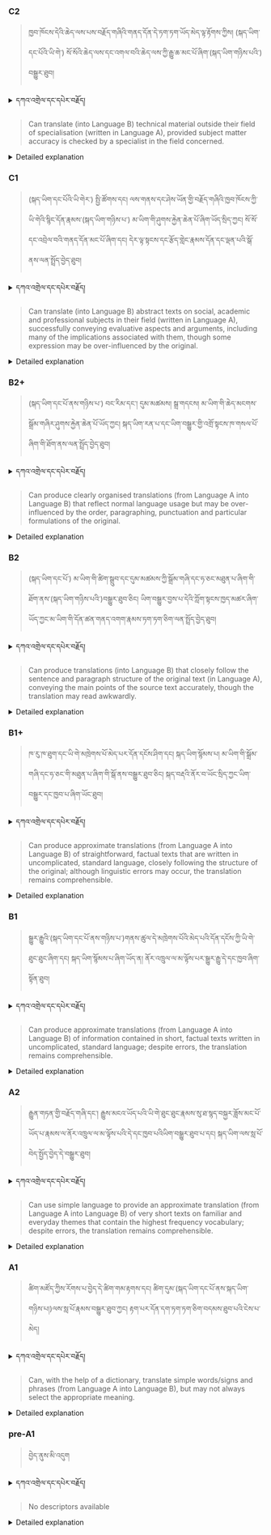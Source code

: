 ### C2
<!-- panels:start -->
<!-- div:left-panel -->

>ཁྱབ་ཁོངས་དེའི་ཆེད་ལས་པས་བརྗོད་གཞིའི་གནད་དོན་དེ་ཏག་ཏག་ཡོད་མེད་ལྟ་རྟོགས་ཀྱིས། (སྐད་ཡིག་དང་པོའི་ཡི་གེ་) སོ་སོའི་ཆེད་ལས་དང་འགལ་བའི་ཆེད་ལས་ཀྱི་རྒྱུ་ཆ་མང་པོ་ཞིག་(སྐད་ཡིག་གཉིས་པའི་) བསྒྱུར་ཐུབ།



<details>
  <summary>དཀའ་འགྲེལ་དང་དཔེར་བརྗོད།</summary>

བདག་གིས་དེ་ལྷག་ཏུ་སྟབས་བདེའི་ཆ་ཤས་སུ་དབྱེ་རུ་བཅུག་པ་སྟེ།

1.སྐད་ཆ་དྭངས་ཤིང་གསལ་བ་སྟེ། འདིས་ཁྱོད་ཀྱིས་གོ་བདེ་ཤེས་སླ་བའི་ཐབས་ལ་བརྟེན་ནས་བཤད་ཆོག་པ་དང་འབྲི་ཆོག་པ་མཚོན་ ཁྱེད་ཀྱིས་དོན་སྙིང་ལྡན་པའི་ཚིག་བཀོལ་ནས་ཉན་མཁན་དང་ཀློག་པ་པོ་རྣམས་ལ་མཚོན་ན་རྙོག་འཛིང་ཆེན་པོ་མེད།
དཔེ་མཚོན་འདི་ལྟར། "དེ་རིང་གི་ནམ་མཁའ་ཧ་ཅང་སྔོ་"ཞེས་པ་ནི་སྟབས་བདེ་ཞིང་གསལ་བའི་ཚིག་གྲུབ་ཤིག་རེད།
</details>


<!-- div:right-panel -->

> Can translate (into Language B) technical material outside their field of specialisation (written in Language A), provided subject matter accuracy is checked by a specialist in the field concerned.



<details>

  <summary>Detailed explanation</summary>

It means that the written text is entirely devoid of spelling, punctuation, grammar, or any other mistakes that would compromise its correctness, clarity, or adherence to the established rules and conventions of the writing system.

</details>

<!-- panels:end -->




### C1
<!-- panels:start -->
<!-- div:left-panel -->

> (སྐད་ཡིག་དང་པོའི་ཡི་གེར་) སྤྱི་ཚོགས་དང། ལས་གནས་དང་ཤེས་ཡོན་གྱི་བརྗོད་གཞིའི་ཁྱབ་ཁོངས་ཀྱི་ཡི་གེའི་སྙིང་དོན་རྣམས་(སྐད་ཡིག་གཉིས་པ་) མ་ཡིག་གི་ཤུགས་རྐྱེན་ཆེན་པོ་ཞིག་ཡོད་སྲིད་ཀྱང། སོ་སོ་དང་འབྲེལ་བའི་གནད་དོན་མང་པོ་ཞིག་དང། དེར་ལྟ་སྟངས་དང་རྩོད་གླེང་རྣམས་དོན་དང་ལྡན་པའི་སྒོ་ནས་ལན་སྤྲོད་བྱེད་ཐུབ། 






<details>
  <summary>དཀའ་འགྲེལ་དང་དཔེར་བརྗོད།</summary>

བདག་གིས་དེ་ལྷག་ཏུ་སྟབས་བདེའི་ཆ་ཤས་སུ་དབྱེ་རུ་བཅུག་པ་སྟེ།

1.སྐད་ཆ་དྭངས་ཤིང་གསལ་བ་སྟེ། འདིས་ཁྱོད་ཀྱིས་གོ་བདེ་ཤེས་སླ་བའི་ཐབས་ལ་བརྟེན་ནས་བཤད་ཆོག་པ་དང་འབྲི་ཆོག་པ་མཚོན་ ཁྱེད་ཀྱིས་དོན་སྙིང་ལྡན་པའི་ཚིག་བཀོལ་ནས་ཉན་མཁན་དང་ཀློག་པ་པོ་རྣམས་ལ་མཚོན་ན་རྙོག་འཛིང་ཆེན་པོ་མེད།
དཔེ་མཚོན་འདི་ལྟར། "དེ་རིང་གི་ནམ་མཁའ་ཧ་ཅང་སྔོ་"ཞེས་པ་ནི་སྟབས་བདེ་ཞིང་གསལ་བའི་ཚིག་གྲུབ་ཤིག་རེད།
</details>

<!-- div:right-panel -->

>Can translate (into Language B) abstract texts on social, academic and professional subjects in their field (written in Language A), successfully conveying evaluative aspects and arguments, including many of the implications associated with them, though some expression may be over-influenced by the original.





<details>

  <summary>Detailed explanation</summary>

Let me break it down into simpler parts:

1. Clear and fluent language: This means that you can speak or write in a way that is easy to understand. You use words that make sense and are not too complicated for the listener or reader.
Example: "The sky is blue today" is a clear and simple sentence.

</details>

<!-- panels:end -->






### B2+
<!-- panels:start -->
<!-- div:left-panel -->

>(སྐད་ཡིག་དང་པོ་ནས་གཉིས་པ་) བང་རིམ་དང་། དུམ་མཚམས། སྒྲ་གདངས། མ་ཡིག་གི་ཆེད་མངགས་སྒྲོམ་གཞིར་ཤུགས་རྐྱེན་ཆེན་པོ་ཡོད་ཀྱང། སྐད་ཡིག་རན་པ་དང་ཡིག་བསྒྱུར་གྱི་འགྲོ་སྟངས་ཁ་གསལ་པོ་ཞིག་གི་ཐོག་ནས་ལན་སྤྲོད་བྱེད་ཐུབ། 





<details>
  <summary>དཀའ་འགྲེལ་དང་དཔེར་བརྗོད།</summary>

བདག་གིས་དེ་ལྷག་ཏུ་སྟབས་བདེའི་ཆ་ཤས་སུ་དབྱེ་རུ་བཅུག་པ་སྟེ།

1.སྐད་ཆ་དྭངས་ཤིང་གསལ་བ་སྟེ། འདིས་ཁྱོད་ཀྱིས་གོ་བདེ་ཤེས་སླ་བའི་ཐབས་ལ་བརྟེན་ནས་བཤད་ཆོག་པ་དང་འབྲི་ཆོག་པ་མཚོན་ ཁྱེད་ཀྱིས་དོན་སྙིང་ལྡན་པའི་ཚིག་བཀོལ་ནས་ཉན་མཁན་དང་ཀློག་པ་པོ་རྣམས་ལ་མཚོན་ན་རྙོག་འཛིང་ཆེན་པོ་མེད།
དཔེ་མཚོན་འདི་ལྟར། "དེ་རིང་གི་ནམ་མཁའ་ཧ་ཅང་སྔོ་"ཞེས་པ་ནི་སྟབས་བདེ་ཞིང་གསལ་བའི་ཚིག་གྲུབ་ཤིག་རེད།
</details>

<!-- div:right-panel -->

> Can produce clearly organised translations (from Language A into Language B) that reflect normal language usage but may be over-influenced by the order, paragraphing, punctuation and particular formulations of the original.




<details>

  <summary>Detailed explanation</summary>

Let me break it down into simpler parts:

1. Clear and fluent language: This means that you can speak or write in a way that is easy to understand. You use words that make sense and are not too complicated for the listener or reader.
Example: "The sky is blue today" is a clear and simple sentence.

</details>

<!-- panels:end -->







### B2
<!-- panels:start -->
<!-- div:left-panel -->

> (སྐད་ཡིག་དང་པོ་) མ་ཡིག་གི་ཚིག་སྒྲུབ་དང་དུམ་མཚམས་ཀྱི་སྒྲོམ་གཞི་དང་ཧ་ཅང་མཐུན་པ་ཞིག་གི་ཐོག་ནས་(སྐད་ཡིག་གཉིས་པའི་)བསྒྱུར་ཐུབ་ཅིང། ཡིག་བསྒྱུར་བྱས་པ་དེའི་ཀློག་སྟངས་ཁྱད་མཚར་ཞིག་ཡོད་ཀྱང་མ་ཡིག་གི་དོན་ཚན་གནད་འགག་རྣམས་ཏག་ཏག་ཅིག་ལན་སྤྲོད་བྱེད་ཐུབ། 





<details>
  <summary>དཀའ་འགྲེལ་དང་དཔེར་བརྗོད།</summary>

བདག་གིས་དེ་ལྷག་ཏུ་སྟབས་བདེའི་ཆ་ཤས་སུ་དབྱེ་རུ་བཅུག་པ་སྟེ།

1.སྐད་ཆ་དྭངས་ཤིང་གསལ་བ་སྟེ། འདིས་ཁྱོད་ཀྱིས་གོ་བདེ་ཤེས་སླ་བའི་ཐབས་ལ་བརྟེན་ནས་བཤད་ཆོག་པ་དང་འབྲི་ཆོག་པ་མཚོན་ ཁྱེད་ཀྱིས་དོན་སྙིང་ལྡན་པའི་ཚིག་བཀོལ་ནས་ཉན་མཁན་དང་ཀློག་པ་པོ་རྣམས་ལ་མཚོན་ན་རྙོག་འཛིང་ཆེན་པོ་མེད།
དཔེ་མཚོན་འདི་ལྟར། "དེ་རིང་གི་ནམ་མཁའ་ཧ་ཅང་སྔོ་"ཞེས་པ་ནི་སྟབས་བདེ་ཞིང་གསལ་བའི་ཚིག་གྲུབ་ཤིག་རེད།
</details>

<!-- div:right-panel -->

> Can produce translations (into Language B) that closely follow the sentence and paragraph structure of the original text (in Language A), conveying the main points of the source text accurately, though the translation may read awkwardly.




<details>

  <summary>Detailed explanation</summary>

Let me break it down into simpler parts:

1. Clear and fluent language: This means that you can speak or write in a way that is easy to understand. You use words that make sense and are not too complicated for the listener or reader.
Example: "The sky is blue today" is a clear and simple sentence.

</details>

<!-- panels:end -->







### B1+
<!-- panels:start -->
<!-- div:left-panel -->

>ཁ་རུ་ཁ་ཐུག་དང་ཡི་གེ་མཁྲེགས་པོ་མེད་པར་དོན་དངོས་ཤིག་དང། སྐད་ཡིག་སྙོམས་པ། མ་ཡིག་གི་སྒྲོམ་གཞི་དང་ཧ་ཅང་གི་མཐུན་པ་ཞིག་གི་སྒོ་ནས་བསྒྱུར་ཐུབ་ཅིང། སྐད་བརྡའི་ནོར་བ་ཡོང་སྲིད་ཀྱང་ཡིག་བསྒྱུར་དང་ཁྱབ་པ་ཞིག་ཡོང་ཐུབ།



<details>
  <summary>དཀའ་འགྲེལ་དང་དཔེར་བརྗོད།</summary>

བདག་གིས་དེ་ལྷག་ཏུ་སྟབས་བདེའི་ཆ་ཤས་སུ་དབྱེ་རུ་བཅུག་པ་སྟེ།

1.སྐད་ཆ་དྭངས་ཤིང་གསལ་བ་སྟེ། འདིས་ཁྱོད་ཀྱིས་གོ་བདེ་ཤེས་སླ་བའི་ཐབས་ལ་བརྟེན་ནས་བཤད་ཆོག་པ་དང་འབྲི་ཆོག་པ་མཚོན་ ཁྱེད་ཀྱིས་དོན་སྙིང་ལྡན་པའི་ཚིག་བཀོལ་ནས་ཉན་མཁན་དང་ཀློག་པ་པོ་རྣམས་ལ་མཚོན་ན་རྙོག་འཛིང་ཆེན་པོ་མེད།
དཔེ་མཚོན་འདི་ལྟར། "དེ་རིང་གི་ནམ་མཁའ་ཧ་ཅང་སྔོ་"ཞེས་པ་ནི་སྟབས་བདེ་ཞིང་གསལ་བའི་ཚིག་གྲུབ་ཤིག་རེད།
</details>

<!-- div:right-panel -->

> Can produce approximate translations (from Language A into Language B) of straightforward, factual texts that are written in uncomplicated, standard language, closely following the structure of the original; although linguistic errors may occur, the translation remains comprehensible.



<details>

  <summary>Detailed explanation</summary>

Let me break it down into simpler parts:

1. Clear and fluent language: This means that you can speak or write in a way that is easy to understand. You use words that make sense and are not too complicated for the listener or reader.
Example: "The sky is blue today" is a clear and simple sentence.

</details>

<!-- panels:end -->



### B1
<!-- panels:start -->
<!-- div:left-panel -->

> སྒྱུར་རྒྱུའི་(སྐད་ཡིག་དང་པོ་ནས་གཉིས་པ་)གནས་ཚུལ་དེ་མཁྲེགས་པོའི་མེད་པའི་དོན་དངོས་ཀྱི་ཡི་གེ་ཐུང་ཐུང་ཞིག་དང། སྐད་ཡིག་སྙོམས་པ་ཞིག་ཡོད་ན། ནོར་འཁྲུལ་ལ་མ་ལྟོས་པར་སྒྱུར་རྒྱུ་དེ་དང་ཁྱབ་ཞིག་སྟོན་ཐུབ།




<details>
  <summary>དཀའ་འགྲེལ་དང་དཔེར་བརྗོད།</summary>

བདག་གིས་དེ་ལྷག་ཏུ་སྟབས་བདེའི་ཆ་ཤས་སུ་དབྱེ་རུ་བཅུག་པ་སྟེ།

1.སྐད་ཆ་དྭངས་ཤིང་གསལ་བ་སྟེ། འདིས་ཁྱོད་ཀྱིས་གོ་བདེ་ཤེས་སླ་བའི་ཐབས་ལ་བརྟེན་ནས་བཤད་ཆོག་པ་དང་འབྲི་ཆོག་པ་མཚོན་ ཁྱེད་ཀྱིས་དོན་སྙིང་ལྡན་པའི་ཚིག་བཀོལ་ནས་ཉན་མཁན་དང་ཀློག་པ་པོ་རྣམས་ལ་མཚོན་ན་རྙོག་འཛིང་ཆེན་པོ་མེད།
དཔེ་མཚོན་འདི་ལྟར། "དེ་རིང་གི་ནམ་མཁའ་ཧ་ཅང་སྔོ་"ཞེས་པ་ནི་སྟབས་བདེ་ཞིང་གསལ་བའི་ཚིག་གྲུབ་ཤིག་རེད།
</details>

<!-- div:right-panel -->

> Can produce approximate translations (from Language A into Language B) of information contained in short, factual texts written in uncomplicated, standard language; despite errors, the translation remains comprehensible.




<details>

  <summary>Detailed explanation</summary>

Let me break it down into simpler parts:

1. Clear and fluent language: This means that you can speak or write in a way that is easy to understand. You use words that make sense and are not too complicated for the listener or reader.
Example: "The sky is blue today" is a clear and simple sentence.

</details>

<!-- panels:end -->





### A2
<!-- panels:start -->
<!-- div:left-panel -->

> རྒྱུན་གཏན་གྱི་བརྗོད་གཞི་དང་། རྒྱུས་མངའ་ཡོད་པའི་ཡི་གེ་ཐུང་ཐུང་རྣམས་སུ་ཐ་སྙད་བསྐྱར་ཟློས་མང་པོ་ཡོད་པ་རྣམས་ལ་ནོར་འཁྲུལ་ལ་མ་ལྟོས་པའི་དེ་དང་ཁྱབ་པའིཡིག་བསྒྱུར་ཐུབ་པ་དང། སྐད་ཡིག་ལས་སླ་པོ་བེད་སྤྱོད་བྱེད་དེ་བསྒྱུར་ཐུབ། 

  


<details>
  <summary>དཀའ་འགྲེལ་དང་དཔེར་བརྗོད།</summary>

བདག་གིས་དེ་ལྷག་ཏུ་སྟབས་བདེའི་ཆ་ཤས་སུ་དབྱེ་རུ་བཅུག་པ་སྟེ།

1.སྐད་ཆ་དྭངས་ཤིང་གསལ་བ་སྟེ། འདིས་ཁྱོད་ཀྱིས་གོ་བདེ་ཤེས་སླ་བའི་ཐབས་ལ་བརྟེན་ནས་བཤད་ཆོག་པ་དང་འབྲི་ཆོག་པ་མཚོན་ ཁྱེད་ཀྱིས་དོན་སྙིང་ལྡན་པའི་ཚིག་བཀོལ་ནས་ཉན་མཁན་དང་ཀློག་པ་པོ་རྣམས་ལ་མཚོན་ན་རྙོག་འཛིང་ཆེན་པོ་མེད།
དཔེ་མཚོན་འདི་ལྟར། "དེ་རིང་གི་ནམ་མཁའ་ཧ་ཅང་སྔོ་"ཞེས་པ་ནི་སྟབས་བདེ་ཞིང་གསལ་བའི་ཚིག་གྲུབ་ཤིག་རེད།
</details>

<!-- div:right-panel -->

> Can use simple language to provide an approximate translation (from Language A into Language B) of very short texts on familiar and everyday themes that contain the highest frequency vocabulary; despite errors, the translation remains comprehensible.





<details>

  <summary>Detailed explanation</summary>

Let me break it down into simpler parts:

1. Clear and fluent language: This means that you can speak or write in a way that is easy to understand. You use words that make sense and are not too complicated for the listener or reader.
Example: "The sky is blue today" is a clear and simple sentence.

</details>

<!-- panels:end -->




### A1
<!-- panels:start -->
<!-- div:left-panel -->

>ཚིག་མཛོད་ཀྱིས་རོགས་པ་བྱེད་དེ་ཚིག་གམ་རྟགས་དང། ཚིག་དུམ་(སྐད་ཡིག་དང་པོ་ནས་སྐད་ཡིག་གཉིས་པ།)ལས་སླ་པོ་རྣམས་བསྒྱུར་ཐུབ་ཀྱང། རྟག་པར་དོན་དག་ཏག་ཏག་ཅིག་བདམས་ཐུབ་པའི་ངེས་པ་མེད།

 
<details>
  <summary>དཀའ་འགྲེལ་དང་དཔེར་བརྗོད།</summary>

བདག་གིས་དེ་ལྷག་ཏུ་སྟབས་བདེའི་ཆ་ཤས་སུ་དབྱེ་རུ་བཅུག་པ་སྟེ།

1.སྐད་ཆ་དྭངས་ཤིང་གསལ་བ་སྟེ། འདིས་ཁྱོད་ཀྱིས་གོ་བདེ་ཤེས་སླ་བའི་ཐབས་ལ་བརྟེན་ནས་བཤད་ཆོག་པ་དང་འབྲི་ཆོག་པ་མཚོན་ ཁྱེད་ཀྱིས་དོན་སྙིང་ལྡན་པའི་ཚིག་བཀོལ་ནས་ཉན་མཁན་དང་ཀློག་པ་པོ་རྣམས་ལ་མཚོན་ན་རྙོག་འཛིང་ཆེན་པོ་མེད།
དཔེ་མཚོན་འདི་ལྟར། "དེ་རིང་གི་ནམ་མཁའ་ཧ་ཅང་སྔོ་"ཞེས་པ་ནི་སྟབས་བདེ་ཞིང་གསལ་བའི་ཚིག་གྲུབ་ཤིག་རེད།
</details>

<!-- div:right-panel -->

> Can, with the help of a dictionary, translate simple words/signs and phrases (from Language A into Language B), but may not always select the appropriate meaning.

<details>

  <summary>Detailed explanation</summary>

Let me break it down into simpler parts:

1. Can communicate very basic information about personal details in a simple way.

</details>

<!-- panels:end -->




### pre-A1
<!-- panels:start -->
<!-- div:left-panel -->

> བྱེད་ནུས་མི་འདུག

<details>
  <summary>དཀའ་འགྲེལ་དང་དཔེར་བརྗོད།</summary>

བདག་གིས་དེ་ལྷག་ཏུ་སྟབས་བདེའི་ཆ་ཤས་སུ་དབྱེ་རུ་བཅུག་པ་སྟེ།

1.སྐད་ཆ་དྭངས་ཤིང་གསལ་བ་སྟེ། འདིས་ཁྱོད་ཀྱིས་གོ་བདེ་ཤེས་སླ་བའི་ཐབས་ལ་བརྟེན་ནས་བཤད་ཆོག་པ་དང་འབྲི་ཆོག་པ་མཚོན་ ཁྱེད་ཀྱིས་དོན་སྙིང་ལྡན་པའི་ཚིག་བཀོལ་ནས་ཉན་མཁན་དང་ཀློག་པ་པོ་རྣམས་ལ་མཚོན་ན་རྙོག་འཛིང་ཆེན་པོ་མེད།
དཔེ་མཚོན་འདི་ལྟར། "དེ་རིང་གི་ནམ་མཁའ་ཧ་ཅང་སྔོ་"ཞེས་པ་ནི་སྟབས་བདེ་ཞིང་གསལ་བའི་ཚིག་གྲུབ་ཤིག་རེད།
</details>

<!-- div:right-panel -->

> No descriptors available

<details>

  <summary>Detailed explanation</summary>

Let me break it down into simpler parts:

1. Can communicate very basic information about personal details in a simple way.

</details>

<!-- panels:end -->

